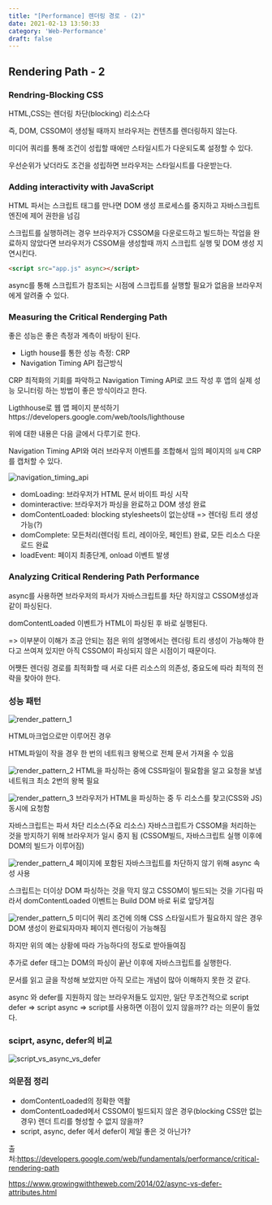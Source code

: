 ```yaml
---
title: "[Performance] 렌더링 경로 - (2)"
date: 2021-02-13 13:50:33
category: 'Web-Performance'
draft: false
---
```



## Rendering Path - 2

### Rendring-Blocking CSS

HTML,CSS는 렌더링 차단(blocking) 리소스다

즉, DOM, CSSOM이 생성될 때까지 브라우저는 컨텐츠를 렌더링하지 않는다.

미디어 쿼리를 통해 조건이 성립할 때에만 스타일시트가 다운되도록 설정할 수 있다.

우선순위가 낮더라도 조건을 성립하면 브라우저는 스타일시트를 다운받는다.

### Adding interactivity with JavaScript

HTML 파서는 스크립트 태그를 만나면 DOM 생성 프로세스를 중지하고 자바스크립트 엔진에 제어 권한을 넘김

스크립트를 실행하려는 경우 브라우저가 CSSOM을 다운로드하고 빌드하는 작업을 완료하지 않았다면 브라우저가 CSSOM을 생성할때 까지 스크립트 실행 및 DOM 생성 지연시킨다.

```html
<script src="app.js" async></script>
```
async를 통해 스크립트가 참조되는 시점에 스크립트를 실행할 필요가 없음을 브라우저에게 알려줄 수 있다.

### Measuring the Critical Renderging Path

좋은 성능은 좋은 측정과 계측이 바탕이 된다.

- Ligth house를 통한 성능 측정: CRP
- Navigation Timing API 접근방식

CRP 최적화의 기회를 파악하고 Navigation Timing API로 코드 작성 후 앱의 실제 성능 모니터링 하는 방법이 좋은 방식이라고 한다.

Ligthhouse로 웹 앱 페이지 분석하기https://developers.google.com/web/tools/lighthouse

위에 대한 내용은 다음 글에서 다루기로 한다.

Navigation Timing API와 여러 브라우저 이벤트를 조합해서 임의 페이지의 `실제` CRP를 캡처할 수 있다.

![navigation_timing_api](./img/navigation_timing_api.png)

- domLoading: 브라우저가 HTML 문서 바이트 파싱 시작
- dominteractive: 브라우저가 파싱을 완료하고 DOM 생성 완료
- domContentLoaded: blocking stylesheets이 없는상태 => 렌더링 트리 생성 가능(?)
- domComplete: 모든처리(렌더링 트리, 레이아웃, 페인트) 완료, 모든 리소스 다운로드 완료
- loadEvent: 페이지 최종단계, onload 이벤트 발생

### Analyzing Critical Rendering Path Performance

async를 사용하면 브라우저의 파서가 자바스크립트를 차단 하지않고 CSSOM생성과 같이 파싱된다.

domContentLoaded 이벤트가 HTML이 파싱된 후 바로 실행된다.

=> 이부분이 이해가 조금 안되는 점은 위의 설명에서는 렌더링 트리 생성이 가능해야 한다고 쓰여져 있지만 아직 CSSOM이 파싱되지 않은 시점이기 때문이다.

어쨋든 렌더링 경로를 최적화할 때 서로 다른 리소스의 의존성, 중요도에 따라 최적의 전략을 찾아야 한다.

### 성능 패턴
![render_pattern_1](./img/render_pattern_1.png)

HTML마크업으로만 이루어진 경우

HTML파일이 작을 경우 한 번의 네트워크 왕복으로 전체 문서 가져올 수 있음

![render_pattern_2](./img/render_pattern_2.png)
HTML을 파싱하는 중에 CSS파일이 필요함을 알고 요청을 보냄
네트워크 최소 2번의 왕복 필요

![render_pattern_3](./img/render_pattern_3.png)
브라우저가 HTML을 파싱하는 중 두 리소스를 찾고(CSS와 JS) 동시에 요청함

자바스크립트는 파서 차단 리소스(주요 리소스)
자바스크립트가 CSSOM을 처리하는 것을 방지하기 위해 브라우저가 일시 중지 됨 (CSSOM빌드, 자바스크립트 실행 이후에 DOM의 빌드가 이루어짐)


![render_pattern_4](./img/render_pattern_4.png)
페이지에 포함된 자바스크립트를 차단하지 않기 위해 async 속성 사용

스크립트는 더이상 DOM 파싱하는 것을 막지 않고 CSSOM이 빌드되는 것을 기다림
따라서 domContentLoaded 이벤트는 Build DOM 바로 뒤로 앞당겨짐

![render_pattern_5](./img/render_pattern_5.png)
미디어 쿼리 조건에 의해 CSS 스타일시트가 필요하지 않은 경우
DOM 생성이 완료되자마자 페이지 렌더링이 가능해짐

하지만 위의 예는 상황에 따라 가능하다의 정도로 받아들여짐

추가로 defer 태그는 DOM의 파싱이 끝난 이후에 자바스크립트를 실행한다.

문서를 읽고 글을 작성해 보았지만 아직 모르는 개념이 많아 이해하지 못한 것 같다.

async 와 defer를 지원하지 않는 브라우저들도 있지만, 일단 무조건적으로 script defer => script async => script를 사용하면 이점이 있지 않을까?? 라는 의문이 들었다.

### sciprt, async, defer의 비교
![script_vs_async_vs_defer](./img/script_vs_async_vs_defer.png)


### 의문점 정리
- domContentLoaded의 정확한 역활
- domContentLoaded에서 CSSOM이 빌드되지 않은 경우(blocking CSS만 없는경우) 렌더 트리를 형성할 수 없지 않을까?
- script, async, defer 에서 defer이 제일 좋은 것 아닌가?

출처:https://developers.google.com/web/fundamentals/performance/critical-rendering-path

https://www.growingwiththeweb.com/2014/02/async-vs-defer-attributes.html